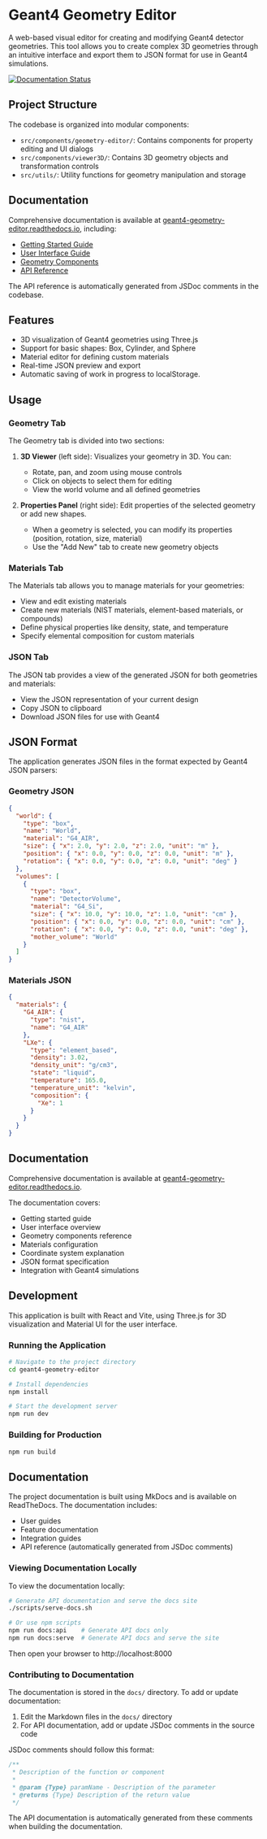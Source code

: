 # Geant4 Geometry Editor

A web-based visual editor for creating and modifying Geant4 detector geometries. This tool allows you to create complex 3D geometries through an intuitive interface and export them to JSON format for use in Geant4 simulations.

[![Documentation Status](https://readthedocs.org/projects/geant4-geometry-editor/badge/?version=latest)](https://geant4-geometry-editor.readthedocs.io/en/latest/?badge=latest)

## Project Structure

The codebase is organized into modular components:

- `src/components/geometry-editor/`: Contains components for property editing and UI dialogs
- `src/components/viewer3D/`: Contains 3D geometry objects and transformation controls
- `src/utils/`: Utility functions for geometry manipulation and storage

## Documentation

Comprehensive documentation is available at [geant4-geometry-editor.readthedocs.io](https://geant4-geometry-editor.readthedocs.io/en/latest/), including:

- [Getting Started Guide](https://geant4-geometry-editor.readthedocs.io/en/latest/getting-started/)
- [User Interface Guide](https://geant4-geometry-editor.readthedocs.io/en/latest/user-interface/)
- [Geometry Components](https://geant4-geometry-editor.readthedocs.io/en/latest/geometry-components/)
- [API Reference](https://geant4-geometry-editor.readthedocs.io/en/latest/api/)

The API reference is automatically generated from JSDoc comments in the codebase.

## Features

- 3D visualization of Geant4 geometries using Three.js
- Support for basic shapes: Box, Cylinder, and Sphere
- Material editor for defining custom materials
- Real-time JSON preview and export
- Automatic saving of work in progress to localStorage.

## Usage

### Geometry Tab

The Geometry tab is divided into two sections:

1. **3D Viewer** (left side): Visualizes your geometry in 3D. You can:
   - Rotate, pan, and zoom using mouse controls
   - Click on objects to select them for editing
   - View the world volume and all defined geometries

2. **Properties Panel** (right side): Edit properties of the selected geometry or add new shapes.
   - When a geometry is selected, you can modify its properties (position, rotation, size, material)
   - Use the "Add New" tab to create new geometry objects

### Materials Tab

The Materials tab allows you to manage materials for your geometries:

- View and edit existing materials
- Create new materials (NIST materials, element-based materials, or compounds)
- Define physical properties like density, state, and temperature
- Specify elemental composition for custom materials

### JSON Tab

The JSON tab provides a view of the generated JSON for both geometries and materials:

- View the JSON representation of your current design
- Copy JSON to clipboard
- Download JSON files for use with Geant4

## JSON Format

The application generates JSON files in the format expected by Geant4 JSON parsers:

### Geometry JSON

```json
{
  "world": {
    "type": "box",
    "name": "World",
    "material": "G4_AIR",
    "size": { "x": 2.0, "y": 2.0, "z": 2.0, "unit": "m" },
    "position": { "x": 0.0, "y": 0.0, "z": 0.0, "unit": "m" },
    "rotation": { "x": 0.0, "y": 0.0, "z": 0.0, "unit": "deg" }
  },
  "volumes": [
    {
      "type": "box",
      "name": "DetectorVolume",
      "material": "G4_Si",
      "size": { "x": 10.0, "y": 10.0, "z": 1.0, "unit": "cm" },
      "position": { "x": 0.0, "y": 0.0, "z": 0.0, "unit": "cm" },
      "rotation": { "x": 0.0, "y": 0.0, "z": 0.0, "unit": "deg" },
      "mother_volume": "World"
    }
  ]
}
```

### Materials JSON

```json
{
  "materials": {
    "G4_AIR": {
      "type": "nist",
      "name": "G4_AIR"
    },
    "LXe": {
      "type": "element_based",
      "density": 3.02,
      "density_unit": "g/cm3",
      "state": "liquid",
      "temperature": 165.0,
      "temperature_unit": "kelvin",
      "composition": {
        "Xe": 1
      }
    }
  }
}
```

## Documentation

Comprehensive documentation is available at [geant4-geometry-editor.readthedocs.io](https://geant4-geometry-editor.readthedocs.io/).

The documentation covers:
- Getting started guide
- User interface overview
- Geometry components reference
- Materials configuration
- Coordinate system explanation
- JSON format specification
- Integration with Geant4 simulations

## Development

This application is built with React and Vite, using Three.js for 3D visualization and Material UI for the user interface.

### Running the Application

```bash
# Navigate to the project directory
cd geant4-geometry-editor

# Install dependencies
npm install

# Start the development server
npm run dev
```

### Building for Production

```bash
npm run build
```

## Documentation

The project documentation is built using MkDocs and is available on ReadTheDocs. The documentation includes:

- User guides
- Feature documentation
- Integration guides
- API reference (automatically generated from JSDoc comments)

### Viewing Documentation Locally

To view the documentation locally:

```bash
# Generate API documentation and serve the docs site
./scripts/serve-docs.sh

# Or use npm scripts
npm run docs:api    # Generate API docs only
npm run docs:serve  # Generate API docs and serve the site
```

Then open your browser to http://localhost:8000

### Contributing to Documentation

The documentation is stored in the `docs/` directory. To add or update documentation:

1. Edit the Markdown files in the `docs/` directory
2. For API documentation, add or update JSDoc comments in the source code

JSDoc comments should follow this format:

```javascript
/**
 * Description of the function or component
 * 
 * @param {Type} paramName - Description of the parameter
 * @returns {Type} Description of the return value
 */
```

The API documentation is automatically generated from these comments when building the documentation.

